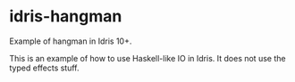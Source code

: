 # idris-hangman
Example of hangman in Idris 10+. 

This is an example of how to use Haskell-like IO in Idris. It does not use the typed effects stuff. 